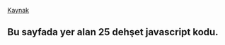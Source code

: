 [Kaynak](https://javascript.plainenglish.io/25-killer-javascript-one-liners-thatll-make-you-look-like-a-pro-d43f08529404)

## Bu sayfada yer alan 25 dehşet javascript kodu.
